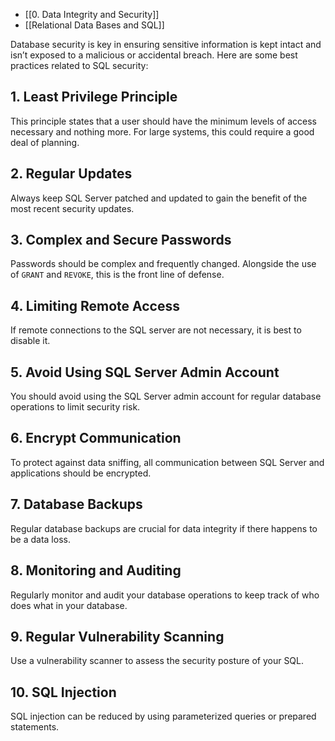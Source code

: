 - [[0. Data Integrity and Security]]
- [[Relational Data Bases and SQL]]

Database security is key in ensuring sensitive information is kept intact and isn’t exposed to a malicious or accidental breach. Here are some best practices related to SQL security:

## 1. Least Privilege Principle

This principle states that a user should have the minimum levels of access necessary and nothing more. For large systems, this could require a good deal of planning.

## 2. Regular Updates

Always keep SQL Server patched and updated to gain the benefit of the most recent security updates.

## 3. Complex and Secure Passwords

Passwords should be complex and frequently changed. Alongside the use of `GRANT` and `REVOKE`, this is the front line of defense.

## 4. Limiting Remote Access

If remote connections to the SQL server are not necessary, it is best to disable it.

## 5. Avoid Using SQL Server Admin Account

You should avoid using the SQL Server admin account for regular database operations to limit security risk.

## 6. Encrypt Communication

To protect against data sniffing, all communication between SQL Server and applications should be encrypted.

## 7. Database Backups

Regular database backups are crucial for data integrity if there happens to be a data loss.

## 8. Monitoring and Auditing

Regularly monitor and audit your database operations to keep track of who does what in your database.

## 9. Regular Vulnerability Scanning

Use a vulnerability scanner to assess the security posture of your SQL.

## 10. SQL Injection

SQL injection can be reduced by using parameterized queries or prepared statements.